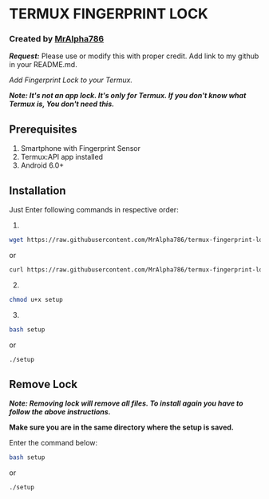 # TERMUX FINGERPRINT LOCK
### Created by [MrAlpha786](https://github.com/MrAlpha786)
***Request:*** Please use or modify this with proper credit. Add link to my github in your README.md.

_Add Fingerprint Lock to your Termux._

***Note: It's not an app lock. It's only for Termux.
      If you don't know what Termux is, You don't need this.***

## Prerequisites
1. Smartphone with Fingerprint Sensor
2. Termux:API app installed
3. Android 6.0+

## Installation
Just Enter following commands in respective order:

1.
```bash
wget https://raw.githubusercontent.com/MrAlpha786/termux-fingerprint-lock/master/setup
```
or
```bash
curl https://raw.githubusercontent.com/MrAlpha786/termux-fingerprint-lock/master/setup > setup
```
2.  
```bash
chmod u+x setup
```
3.
```bash
bash setup
```
or
```bash
./setup
```

## Remove Lock

***Note: Removing lock will remove all files. To install again you have to follow the above instructions.***

**Make sure you are in the same directory where the setup is saved.**

Enter the command below:

```bash
bash setup
```
or
```bash
./setup
```

